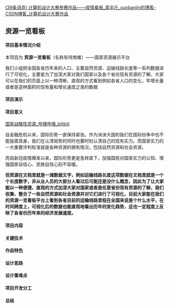 [(39条消息) 计算机设计大赛参赛作品——疫情看板_索半斤_suobanjin的博客-CSDN博客_计算机设计大赛作品](https://blog.csdn.net/qq_43437555/article/details/116104767)

## 资源一览看板

#### 项目基本情况介绍

本项目为 **资源一览看板**（名称有待商榷）——国家资源展示平台

我们小组把全国各省历年来的人口、主要自然资源、运输线路长度等一系列数据进行了可视化，主要是为了加深大家对我们国家以及各个省份现有资源的了解，大家可以在我们的页面上以一种清晰、直观的方式看到例如各省人口的变化，年增长量或者是造林面积的现有量和增长速度之类的数据



#### 项目演示



#### 项目意义

[国家战略性资源_哔哩哔哩_bilibili](https://www.bilibili.com/video/BV1864y1W7m4?spm_id_from=333.337.search-card.all.click)

自金融危机以来，国际形势一直保持紧张。作为泱泱大国的我们在国际纷争中也不能独善其身，我们在认清局势的同时也要时刻认清自己的现有实力。而国家实力的一大重要评判标准就是各种资源的拥有情况，包括自然资源和社会资源。

而自新冠疫情爆发以来，国际形势更是急转直下，加强国民对国家实力的认知、增强国家自信心、民族自信心刻不容缓。

**但资源在文档里就是一滩数据文字，例如运输线路长度这项数据在文档里就是一个个长度数字，非从业人员的大部分人看过后可能还是没什么概念，因此为了让大家能以一种便捷、直观的方式加深大家对国家或者是任意省份现有资源的了解，我们收集、整合了一些自然资源和社会资源并对它们进行了可视化，目前大家能在我们的资源一览看板平台上看到各省目前的运输线路里程在全国来说是个什么水平，在时间跨度上，可视化后的数据也能直观地看出历年的变化趋势，这也一定程度上反映了各省份历年来的经济发展速度。**



#### 项目内容



#### 关键技术



#### 作品特色



#### 设计思路



#### 设计重难点



#### 项目开发分工



#### 总结

